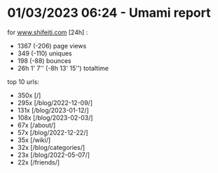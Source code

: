 # 01/03/2023 06:24 - Umami report
for www.shifeiti.com [24h] :

 - 1367 (-206) page views
 - 349 (-110) uniques
 - 198 (-88) bounces
 - 26h 1' 7'' (-8h 13' 15'') totaltime


top 10 urls:
 - 350x [/]
 - 295x [/blog/2022-12-09/]
 - 131x [/blog/2023-01-12/]
 - 108x [/blog/2023-02-03/]
 - 67x [/about/]
 - 57x [/blog/2022-12-22/]
 - 35x [/wiki/]
 - 32x [/blog/categories/]
 - 23x [/blog/2022-05-07/]
 - 22x [/friends/]


